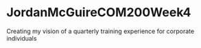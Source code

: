 # JordanMcGuireCOM200Week4
Creating my vision of a quarterly training experience for corporate individuals
